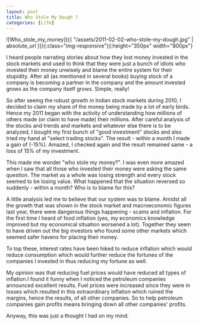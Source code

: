 ```yaml
---
layout: post  
title: Who Stole My Dough ?  
categories: [Life]  
---
```


![Who_stole_my_money]({{ "/assets/2011-02-02-who-stole-my-dough.jpg" | absolute_url }}){:class="img-responsive"}{:height="350px" width="800px"}  

I heard people narrating stories about how they lost money invested in the stock markets and 
used to think that they were just a bunch of idiots who invested their money unwisely and blame 
the entire system for their stupidity. After all (as mentioned in several books) buying stock 
of a company is becoming a partner in the company and the amount invested grows as the company 
itself grows. Simple, really!  

So after seeing the robust growth in Indian stock markets during 2010, I decided to claim my 
share of the money being made by a lot of early birds. Hence my 2011 began with the activity 
of understanding how millions of others made (or claim to have made) their millions. After 
careful analysis of the stocks and trends and markets and whatever else there is to be analyzed,
I bought my first bunch of "good investment" stocks and also tried my hand at "select trading stocks".
The result - within a month I made a gain of (-15%). Amazed, I checked again and the result 
remained same - a loss of 15% of my investment.  

This made me wonder "who stole my money?". I was even more amazed when I saw that all those 
who invested their money were asking the same question. The market as a whole was losing 
strength and every stock seemed to be losing value. What happened that the situation reversed 
so suddenly - within a month? Who is to blame for this?  

A little analysis led me to believe that our system was to blame. Amidst all the growth that 
was shown in the stock market and macroeconomic figures last year, there were dangerous things
happening - scams and inflation. For the first time I heard of food inflation (yes, my economics
knowledge improved but my economical situation worsened a lot). Together they seem to have 
driven out the big investors who found some other markets which seemed safer havens for placing
their money.  

To top these, interest rates have been hiked to reduce inflation which would reduce consumption
which would further reduce the fortunes of the companies I invested in thus reducing my fortune
as well.  

My opinion was that reducing fuel prices would have reduced all types of inflation.I found it 
funny when I noticed the petroleum companies announced excellent results. Fuel prices were 
increased since they were in losses which resulted in this extraordinary inflation which 
ruined the margins, hence the results, of all other companies. So to help petroleum companies 
gain profits means bringing down all other companies' profits.  

Anyway, this was just a thought I had on my mind. 